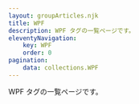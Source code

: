 ```yaml
---
layout: groupArticles.njk
title: WPF
description: WPF タグの一覧ページです。
eleventyNavigation:
    key: WPF
    order: 0
pagination:
    data: collections.WPF
---
```


WPF タグの一覧ページです。
